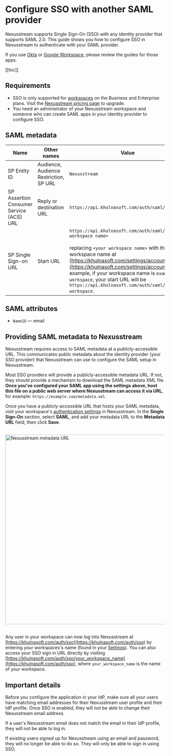 # Configure SSO with another SAML provider

Nexusstream supports Single Sign-On (SSO) with any identity provider that supports SAML 2.0. This guide shows you how to configure SSO in Nexusstream to authenticate with your SAML provider.

If you use [Okta](/workspaces/sso/okta/) or [Google Workspace](/workspaces/sso/google/), please review the guides for those apps.

[[toc]]

## Requirements

- SSO is only supported for [workspaces](/workspaces/) on the Business and Enterprise plans. Visit the [Nexusstream pricing page](https://khulnasoft.com/pricing) to upgrade.
- You need an administrator of your Nexusstream workspace and someone who can create SAML apps in your identity provider to configure SSO.

## SAML metadata

| Name                                    | Other names                            | Value                                                                                                                                                                                                                                                                                                                                                              |
| --------------------------------------- | -------------------------------------- | ------------------------------------------------------------------------------------------------------------------------------------------------------------------------------------------------------------------------------------------------------------------------------------------------------------------------------------------------------------------ |
| SP Entity ID                            | Audience, Audience Restriction, SP URL | `Nexusstream`                                                                                                                                                                                                                                                                                                                                                        |
| SP Assertion Consumer Service (ACS) URL | Reply or destination URL               | `https://api.khulnasoft.com/auth/saml/consume`                                                                                                                                                                                                                                                                                                                      |
| SP Single Sign-on URL                   | Start URL                              | `https://api.khulnasoft.com/auth/saml/<your workspace name>`<br /><br /> replacing `<your workspace name>` with the workspace name at [https://khulnasoft.com/settings/account](https://khulnasoft.com/settings/account). For example, if your workspace name is `example-workspace`, your start URL will be `https://api.khulnasoft.com/auth/saml/example-workspace`. |

## SAML attributes

- `NameID` — email

## Providing SAML metadata to Nexusstream

Nexusstream requires access to SAML metadata at a publicly-accessible URL. This communicates public metadata about the identity provider (your SSO provider) that Nexusstream can use to configure the SAML setup in Nexusstream.

Most SSO providers will provide a publicly-accessible metadata URL. If not, they should provide a mechanism to download the SAML metadata XML file. **Once you've configured your SAML app using the settings above, host this file on a public web server where Nexusstream can access it via URL**, for example: `https://example.com/metadata.xml`.

Once you have a publicly-accessible URL that hosts your SAML metadata, visit your workspace's [authentication settings](https://khulnasoft.com/settings/authentication) in Nexusstream. In the **Single Sign-On** section, select **SAML**, and add your metadata URL to the **Metadata URL** field, then click **Save**.

<br />
<div>
<img alt="Nexusstream metadata URL" src="https://res.cloudinary.com/nexusstreamin/image/upload/v1694026745/docs/Screenshot_2023-09-06_at_11.58.51_AM_vng2ja.png" width="600px" />
</div>
<br />

Any user in your workspace can now log into Nexusstream at [https://khulnasoft.com/auth/sso](https://khulnasoft.com/auth/sso) by entering your workspaces's name (found in your [Settings](https://khulnasoft.com/settings/account)). You can also access your SSO sign in URL directly by visiting [https://khulnasoft.com/auth/sso/your_workspace_name](https://khulnasoft.com/auth/sso), where `your_workspace_name` is the name of your workspace.

## Important details

Before you configure the application in your IdP, make sure all your users have matching email addresses for their Nexusstream user profile and their IdP profile. Once SSO is enabled, they will not be able to change their Nexusstream email address.

If a user's Nexusstream email does not match the email in their IdP profile, they will not be able to log in.

If existing users signed up for Nexusstream using an email and password, they will no longer be able to do so. They will only be able to sign in using SSO.
